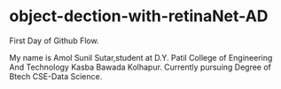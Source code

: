 # object-dection-with-retinaNet-AD
First Day of Github Flow.

My name is Amol Sunil Sutar,student at D.Y. Patil College of Engineering And Technology Kasba Bawada Kolhapur. Currently pursuing Degree of Btech CSE-Data Science.
